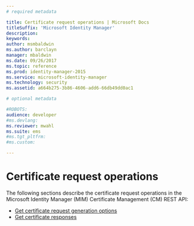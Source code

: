 ```yaml
---
# required metadata

title: Certificate request operations | Microsoft Docs
titleSuffix: 'Microsoft Identity Manager'
description:
keywords:
author: msmbaldwin
ms.author: barclayn
manager: mbaldwin
ms.date: 09/26/2017
ms.topic: reference
ms.prod: identity-manager-2015
ms.service: microsoft-identity-manager
ms.technology: security
ms.assetid: a664b275-3b86-4606-add6-66db49dd0ac1

# optional metadata

#ROBOTS:
audience: developer
#ms.devlang:
ms.reviewer: mwahl
ms.suite: ems
#ms.tgt_pltfrm:
#ms.custom:

---
```


# Certificate request operations
The following sections describe the certificate request operations in the Microsoft Identity Manager (MIM) Certificate Management (CM) REST API:

- [Get certificate request generation options](get-certificate-request-generation-options.md)
- [Get certificate responses](get-certificate-responses.md)
